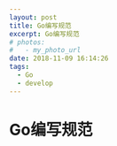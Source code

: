 ```yaml
---
layout: post
title: Go编写规范
excerpt: Go编写规范
# photos:
#   - my_photo_url
date: 2018-11-09 16:14:26
tags: 
  - Go
  - develop
---
```


# Go编写规范